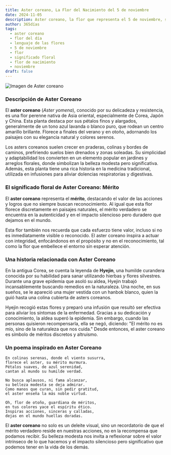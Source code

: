 ```yaml
---
title: Aster coreano, La Flor del Nacimiento del 5 de noviembre
date: 2024-11-05
description: Aster coreano, la flor que representa el 5 de noviembre, simboliza Mérito. Descubre su fascinante historia, significado en el lenguaje de las flores y una poesía que celebra su belleza.
author: 365días
tags:
  - aster coreano
  - flor del día
  - lenguaje de las flores
  - 5 de noviembre
  - flor
  - significado floral
  - flor de nacimiento
  - noviembre
draft: false
---
```


![Imagen de Aster coreano](https://cdn.pixabay.com/photo/2017/11/14/00/28/wormwood-some-competition-2947198_1280.jpg#center)


### Descripción de Aster Coreano

El **aster coreano** (_Aster yomena_), conocido por su delicadeza y resistencia, es una flor perenne nativa de Asia oriental, especialmente de Corea, Japón y China. Esta planta destaca por sus pétalos finos y alargados, generalmente de un tono azul lavanda o blanco puro, que rodean un centro amarillo brillante. Florece a finales del verano y en otoño, adornando los paisajes con su elegancia natural y colores serenos.

Los asters coreanos suelen crecer en praderas, colinas y bordes de caminos, prefiriendo suelos bien drenados y zonas soleadas. Su simplicidad y adaptabilidad los convierten en un elemento popular en jardines y arreglos florales, donde simbolizan la belleza modesta pero significativa. Además, esta planta tiene una rica historia en la medicina tradicional, utilizada en infusiones para aliviar dolencias respiratorias y digestivas.

### El significado floral de Aster Coreano: Mérito

El **aster coreano** representa el **mérito**, destacando el valor de las acciones y logros que no siempre buscan reconocimiento. Al igual que esta flor florece discretamente en paisajes naturales, el mérito verdadero se encuentra en la autenticidad y en el impacto silencioso pero duradero que dejamos en el mundo.

Esta flor también nos recuerda que cada esfuerzo tiene valor, incluso si no es inmediatamente visible o reconocido. El aster coreano inspira a actuar con integridad, enfocándonos en el propósito y no en el reconocimiento, tal como la flor que embellece el entorno sin esperar atención.

### Una historia relacionada con Aster Coreano

En la antigua Corea, se cuenta la leyenda de **Hyejin**, una humilde curandera conocida por su habilidad para sanar utilizando hierbas y flores silvestres. Durante una grave epidemia que asoló su aldea, Hyejin trabajó incansablemente buscando remedios en la naturaleza. Una noche, en sus sueños, se le apareció una mujer vestida con un hanbok blanco, quien la guió hasta una colina cubierta de asters coreanos.

Hyejin recogió estas flores y preparó una infusión que resultó ser efectiva para aliviar los síntomas de la enfermedad. Gracias a su dedicación y conocimiento, la aldea superó la epidemia. Sin embargo, cuando las personas quisieron recompensarla, ella se negó, diciendo: "El mérito no es mío, sino de la naturaleza que nos cuida." Desde entonces, el aster coreano es símbolo de méritos discretos y altruismo.

### Un poema inspirado en Aster Coreano

```
En colinas serenas, donde el viento susurra,  
florece el aster, su mérito murmura.  
Pétalos suaves, de azul serenidad,  
cantan al mundo su humilde verdad.

No busca aplausos, ni fama alcanzar,  
su belleza modesta se deja admirar.  
Como manos que curan, sin pedir gratitud,  
el aster enseña la más noble virtud.

Oh, flor de otoño, guardiana de méritos,  
en tus colores yace el espíritu ético.  
Inspiras acciones, sinceras y calladas,  
dejas en el mundo huellas doradas.
```

El **aster coreano** no solo es un deleite visual, sino un recordatorio de que el mérito verdadero reside en nuestras acciones, no en la recompensa que podamos recibir. Su belleza modesta nos invita a reflexionar sobre el valor intrínseco de lo que hacemos y el impacto silencioso pero significativo que podemos tener en la vida de los demás.


